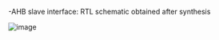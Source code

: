 -AHB slave interface: RTL schematic obtained after synthesis

![image](https://github.com/ThomasMJosline/AHB_to_APB_Bridgeproject/assets/84652232/cfeddeb0-f758-45f6-9e31-04c61272e9f0)
